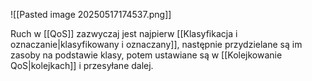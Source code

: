 ![[Pasted image 20250517174537.png]]

Ruch w [[QoS]] zazwyczaj jest najpierw [[Klasyfikacja i oznaczanie|klasyfikowany i oznaczany]], następnie przydzielane są im zasoby na podstawie klasy, potem ustawiane są w [[Kolejkowanie QoS|kolejkach]] i przesyłane dalej.